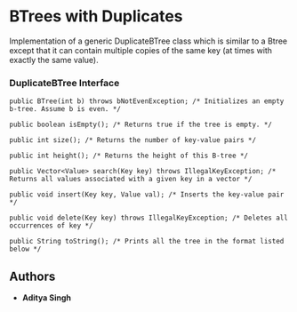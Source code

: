 # BTrees with Duplicates

Implementation of a generic DuplicateBTree class which is similar to a Btree except that it can contain multiple copies of the
same key (at times with exactly the same value).

###  DuplicateBTree Interface

```
public BTree(int b) throws bNotEvenException; /* Initializes an empty b-tree. Assume b is even. */

public boolean isEmpty(); /* Returns true if the tree is empty. */

public int size(); /* Returns the number of key-value pairs */

public int height(); /* Returns the height of this B-tree */

public Vector<Value> search(Key key) throws IllegalKeyException; /* Returns all values associated with a given key in a vector */

public void insert(Key key, Value val); /* Inserts the key-value pair */

public void delete(Key key) throws IllegalKeyException; /* Deletes all occurrences of key */

public String toString(); /* Prints all the tree in the format listed below */
```

## Authors

* **Aditya Singh** 


